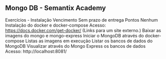 ## Mongo DB - Semantix Academy

Exercícios - Instalação
Vencimento Sem prazo de entrega Pontos Nenhum
Instalação do docker e docker-compose
Acesso: https://docs.docker.com/get-docker/ (Links para um site externo.)
Baixar as imagens do mongo e mongo-express
Iniciar o MongoDB através do docker-compose
Listas as imagens em execução
Listar os bancos de dados do MongoDB
Visualizar através do Mongo Express os bancos de dados
Acesso: http://localhost:8081/